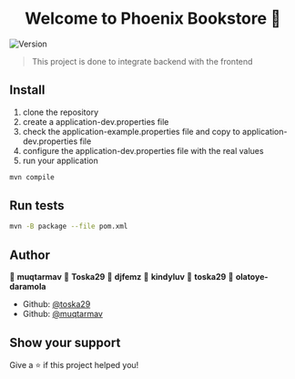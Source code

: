 <h1 align="center">Welcome to Phoenix Bookstore 👋</h1>
<p>
  <img alt="Version" src="https://img.shields.io/badge/version-1.o-blue.svg?cacheSeconds=2592000" />
</p>

> This project is done to integrate backend with the frontend

## Install
1. clone the repository
1. create a application-dev.properties file
1. check the application-example.properties file and copy to application-dev.properties file
1. configure the application-dev.properties file with the real values
1. run your application

```sh
mvn compile
```

## Run tests

```sh
mvn -B package --file pom.xml
```

## Author

👤 **muqtarmav**
👤 **Toska29**
👤 **djfemz**
👤 **kindyluv**
👤 **toska29**
👤 **olatoye-daramola**





* Github: [@toska29](https://github.com/toska29)
* Github: [@muqtarmav](https://github.com/olatoye-daramola)

## Show your support

Give a ⭐️ if this project helped you!
